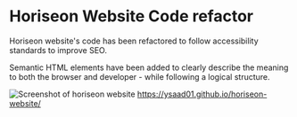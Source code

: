 # Horiseon Website Code refactor 

Horiseon website's code has been refactored to follow accessibility standards to improve SEO. 

Semantic HTML elements have been added to clearly describe the meaning to both the browser and developer - while following a logical structure. 

![Screenshot of horiseon website](/assets/images/screenshot.png)
https://ysaad01.github.io/horiseon-website/